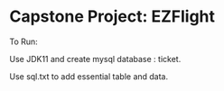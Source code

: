 # Capstone Project: EZFlight
To Run:

Use JDK11 and create mysql database : ticket.

Use sql.txt to add essential table and data.
